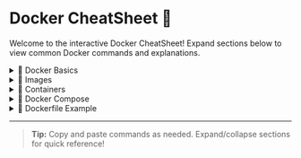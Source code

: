 # Docker CheatSheet 🚢

Welcome to the interactive Docker CheatSheet! Expand sections below to view common Docker commands and explanations.

<details>
<summary>🔹 Docker Basics</summary>

#### Check Docker Version
```sh
docker --version
```

#### List Docker Commands
```sh
docker --help
```

#### Get System Info
```sh
docker info
```
</details>

<details>
<summary>🔹 Images</summary>

#### List Images
```sh
docker images
```

#### Pull Image
```sh
docker pull &lt;image_name&gt;
```

#### Remove Image
```sh
docker rmi &lt;image_name&gt;
```
</details>

<details>
<summary>🔹 Containers</summary>

#### List Running Containers
```sh
docker ps
```

#### List All Containers
```sh
docker ps -a
```

#### Run a Container
```sh
docker run -it --name &lt;container_name&gt; &lt;image_name&gt;
```

#### Stop a Container
```sh
docker stop &lt;container_name&gt;
```

#### Remove a Container
```sh
docker rm &lt;container_name&gt;
```
</details>

<details>
<summary>🔹 Docker Compose</summary>

#### Start Services
```sh
docker-compose up
```

#### Stop Services
```sh
docker-compose down
```
</details>

<details>
<summary>🔹 Dockerfile Example</summary>

```Dockerfile
# Use an official Node runtime as a parent image
FROM node:18

# Set the working directory
WORKDIR /usr/src/app

# Copy package.json and install dependencies
COPY package*.json ./
RUN npm install

# Copy the rest of the app
COPY . .

# Expose port
EXPOSE 3000

# Run the app
CMD ["npm", "start"]
```
</details>

---

> **Tip:** Copy and paste commands as needed. Expand/collapse sections for quick reference!
